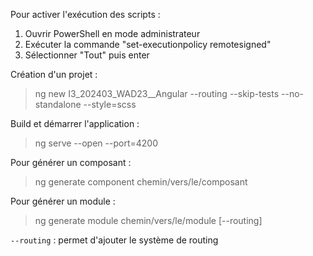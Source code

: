 Pour activer l'exécution des scripts : 
1. Ouvrir PowerShell en mode administrateur
2. Exécuter la commande "set-executionpolicy remotesigned"
3. Sélectionner "Tout" puis enter

Création d'un projet :
> ng new I3_202403_WAD23__Angular --routing --skip-tests --no-standalone --style=scss

Build et démarrer l'application :
> ng serve --open --port=4200

Pour générer un composant :
> ng generate component chemin/vers/le/composant

Pour générer un module :
> ng generate module chemin/vers/le/module [--routing]

`--routing` : permet d'ajouter le système de routing